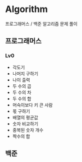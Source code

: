 # Algorithm

프로그래머스 / 백준 알고리즘 문제 풀이

## 프로그래머스

### Lv0
- 각도기
- 나머지 구하기
- 나이 출력
- 두 수의 곱
- 두 수의 차
- 두 수의 합
- 머슥이보다 키 큰 사람
- 몫 구하기
- 배열의 평균값
- 숫자 비교하기
- 중복된 숫자 개수
- 짝수의 합

## 백준
